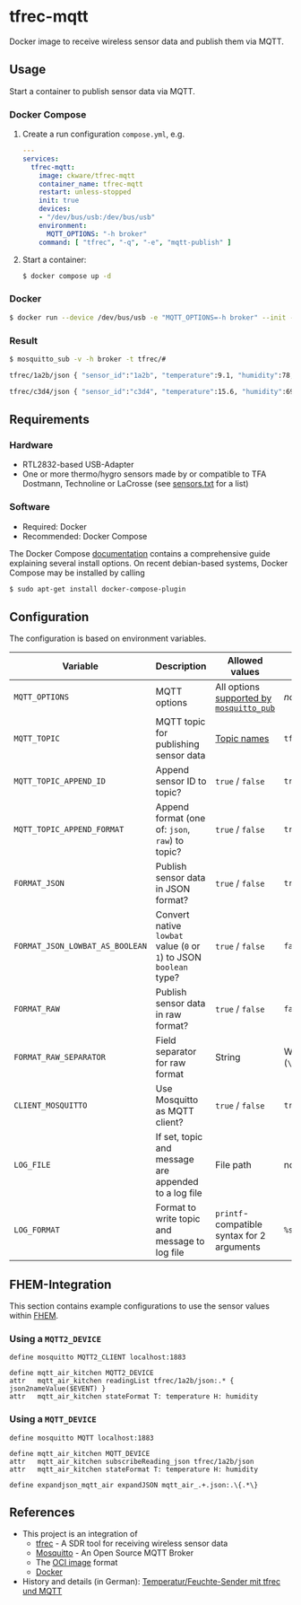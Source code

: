 # tfrec-mqtt
Docker image to receive wireless sensor data and publish them via MQTT.

## Usage
Start a container to publish sensor data via MQTT.
### Docker Compose
1. Create a run configuration `compose.yml`, e.g.
    ```yaml
    ---
    services:
      tfrec-mqtt:
        image: ckware/tfrec-mqtt
        container_name: tfrec-mqtt
        restart: unless-stopped
        init: true
        devices:
        - "/dev/bus/usb:/dev/bus/usb"
        environment:
          MQTT_OPTIONS: "-h broker"
        command: [ "tfrec", "-q", "-e", "mqtt-publish" ]
    ```
2. Start a container:
    ```sh
    $ docker compose up -d
    ```

### Docker
  ```sh
  $ docker run --device /dev/bus/usb -e "MQTT_OPTIONS=-h broker" --init -d ckware/tfrec-mqtt tfrec -q -e mqtt-publish
  ```

### Result
```sh
$ mosquitto_sub -v -h broker -t tfrec/#

tfrec/1a2b/json { "sensor_id":"1a2b", "temperature":9.1, "humidity":78, "seq":0, "lowbat":0, "rssi":82, "flags":0, "timestamp":1588303401 }

tfrec/c3d4/json { "sensor_id":"c3d4", "temperature":15.6, "humidity":69, "seq":0, "lowbat":0, "rssi":79, "flags":0, "timestamp":1588303402 }
```

## Requirements
### Hardware
* RTL2832-based USB-Adapter
* One or more thermo/hygro sensors made by or compatible to TFA Dostmann, Technoline or LaCrosse (see [sensors.txt](https://github.com/baycom/tfrec/blob/master/sensors.txt) for a list)

### Software
* Required: Docker
* Recommended: Docker Compose

The Docker Compose [documentation](https://docs.docker.com/compose/install/)
contains a comprehensive guide explaining several install options. On recent debian-based systems, Docker Compose may be installed by calling
  ```sh
  $ sudo apt-get install docker-compose-plugin
  ```

## Configuration
The configuration is based on environment variables.

|Variable|Description|Allowed values|Default|Example
|--------|-----------|-----|-------|-------
|`MQTT_OPTIONS`|MQTT options|All options [supported by `mosquitto_pub`](https://mosquitto.org/man/mosquitto_pub-1.html)|_none_|`-v -h broker`
|`MQTT_TOPIC`|MQTT topic for publishing sensor data|[Topic names](http://docs.oasis-open.org/mqtt/mqtt/v3.1.1/os/mqtt-v3.1.1-os.html#_Toc398718106)|`tfrec`|`devices/sensors`
|`MQTT_TOPIC_APPEND_ID`|Append sensor ID to topic?|`true` / `false`|`true`|`true`
|`MQTT_TOPIC_APPEND_FORMAT`|Append format (one of: `json`, `raw`) to topic?|`true` / `false`|`true`|`true`
|`FORMAT_JSON`|Publish sensor data in JSON format?|`true` / `false`|`true`|`true`
|`FORMAT_JSON_LOWBAT_AS_BOOLEAN`|Convert native `lowbat` value (`0` or `1`)  to JSON `boolean` type?|`true` / `false`|`false`|`false`
|`FORMAT_RAW`|Publish sensor data in raw format?|`true` / `false`|`false`|`false`
|`FORMAT_RAW_SEPARATOR`|Field separator for raw format|String|Whitespace (`\u0020`)|`,`
|`CLIENT_MOSQUITTO`|Use Mosquitto as MQTT client?|`true` / `false`|`true`|`false`
|`LOG_FILE`|If set, topic and message are appended to a log file|File path|not set|`/var/log/tfrec-mqtt.log`
|`LOG_FORMAT`|Format to write topic and message to log file|`printf`-compatible syntax for 2 arguments|`%s %s\n`|`{"topic":"%s","message":%s}\n`

## FHEM-Integration
This section contains example configurations to use the sensor values within [FHEM](https://fhem.de/).

### Using a `MQTT2_DEVICE`
```
define mosquitto MQTT2_CLIENT localhost:1883

define mqtt_air_kitchen MQTT2_DEVICE
attr   mqtt_air_kitchen readingList tfrec/1a2b/json:.* { json2nameValue($EVENT) }
attr   mqtt_air_kitchen stateFormat T: temperature H: humidity
```

### Using a `MQTT_DEVICE`
```
define mosquitto MQTT localhost:1883

define mqtt_air_kitchen MQTT_DEVICE
attr   mqtt_air_kitchen subscribeReading_json tfrec/1a2b/json
attr   mqtt_air_kitchen stateFormat T: temperature H: humidity

define expandjson_mqtt_air expandJSON mqtt_air_.+.json:.\{.*\}
```

## References
* This project is an integration of
  * [tfrec](https://github.com/baycom/tfrec) - A SDR tool for receiving wireless sensor data
  * [Mosquitto](https://mosquitto.org/) - An Open Source MQTT Broker
  * The [OCI image](https://github.com/opencontainers/image-spec) format 
  * [Docker](https://www.docker.com)
* History and details (in German): [Temperatur/Feuchte-Sender mit tfrec und MQTT](https://github.com/git-developer/fhem-examples/wiki/Temperatur-Feuchte-Sender-mit-tfrec-und-MQTT)
